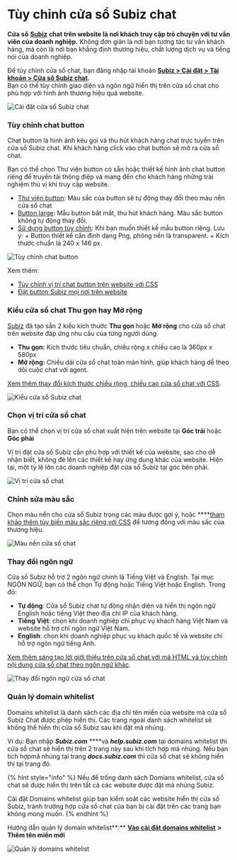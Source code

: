# Tùy chỉnh cửa sổ Subiz chat

**Cửa sổ** [**Subiz**](https://subiz.com/vi/) **chat trên website là nơi khách truy cập trò chuyện với tư vấn viên của doanh nghiệp.** Không  đơn giản là nơi bạn tương tác tư vấn khách hàng, mà còn là nơi bạn khẳng định thương hiệu, chất lượng dịch vụ và tiếng nói của doanh nghiệp.

Để tùy chỉnh cửa sổ chat, bạn đăng nhập tài khoản [**Subiz &gt; Cài đặt &gt; Tài khoản &gt;  Cửa sổ Subiz chat**](https://app.subiz.com/settings/widget-setting)**.**  
Bạn có thể tùy chỉnh giao diện và ngôn ngữ hiển thị trên cửa sổ chat cho phù hợp với hình ảnh thương hiệu quả website.

![C&#xE0;i &#x111;&#x1EB7;t c&#x1EED;a s&#x1ED5; Subiz chat](../../../.gitbook/assets/widget-chat-copy.jpg)

### **Tùy chỉnh chat button**

Chat button là hình ảnh kêu gọi và thu hút khách hàng chat trực tuyến trên cửa sổ Subiz chat. Khi khách hàng click vào chat button sẽ mở ra cửa sổ chat.

Bạn có thể chọn Thư viện button có sẵn hoặc thiết kế hình ảnh chat button riêng để truyền tải thông điệp và mang đến cho khách hàng những trải nghiệm thú vị khi truy cập website.

* [Thư viện button](https://app.subiz.com/settings/widget-setting?button=default): Màu sắc của button sẽ tự động thay đổi theo màu nền cửa sổ chat
* [Button large](https://app.subiz.com/settings/widget-setting?button=library): Mẫu button bắt mắt, thu hút khách hàng. Màu sắc button không tự động thay đổi.
* [Sử dụng button tùy chỉnh](https://app.subiz.com/settings/widget-setting?button=custom): Khi bạn muốn thiết kế mẫu button riêng. Lưu ý: + Button thiết kế cần định dạng Png, phông nền là transparent. + Kích thước chuẩn là 240 x 146 px.

![T&#xF9;y ch&#x1EC9;nh chat button](../../../.gitbook/assets/button-large-copy.jpg)

Xem thêm:

* [Tùy chỉnh vị trí chat button trên website với CSS](https://help.subiz.com/bat-dau-voi-subiz/thiet-lap-moi-truong-tuong-tac/tich-hop-subiz-len-website/bang-ma-css-tuy-chinh-cua-so-chat#vi-tri-chat-button-cua-so-chat-tren-website)
* [Đặt button Subiz mọi nơi trên website ](https://help.subiz.com/bat-dau-voi-subiz/thiet-lap-moi-truong-tuong-tac/tich-hop-subiz-len-website/tuy-chinh-hinh-anh-button-subiz)

### **Kiểu cửa sổ chat Thu gọn hay Mở rộng**

[Subiz](https://subiz.com/vi/) đã tạo sẵn 2 kiểu kích thước **Thu gọn** hoặc **Mở rộng** cho cửa sổ chat trên website đáp ứng nhu cầu của từng người dùng.

* **Thu gọn:** Kích thước tiêu chuẩn, chiều rộng  x chiều cao là 360px x 580px
* **Mở rộng:** Chiều dài cửa sổ chat toàn màn hình, giúp khách hàng dễ theo dõi cuộc chat với agent.

[Xem thêm thay đổi kích thước chiều rộng, chiều cao cửa sổ chat với CSS](https://help.subiz.com/bat-dau-voi-subiz/thiet-lap-moi-truong-tuong-tac/tich-hop-subiz-len-website/bang-ma-css-tuy-chinh-cua-so-chat#thay-doi-chieu-rong-chieu-cao-cua-so-chat).

![Ki&#x1EC3;u c&#x1EED;a s&#x1ED5; Subiz chat](../../../.gitbook/assets/kieu-full-copy.jpg)

### Chọn v**ị trí cửa sổ chat**

Bạn có thể chọn vị trí cửa sổ chat xuất hiện trên website tại **Góc trái** hoặc **Góc phải**

Vị trị đặt cửa sổ Subiz cần phù hợp với thiết kế của website, sao cho dễ nhận biết, không đè lên các thiết kế hay ứng dụng khác của website. Hiện tại, một tỷ lệ lớn các doanh nghiệp đặt cửa sổ Subiz tại góc bên phải.

![V&#x1ECB; tr&#xED; c&#x1EED;a s&#x1ED5; chat](../../../.gitbook/assets/vi-tri-cua-so-chat.png)

### Chỉnh sửa **màu sắc**

Chọn màu nền cho cửa sổ Subiz trong các màu được gợi ý, hoặc ****[tham khảo thêm tùy biến màu sắc riêng với CSS](https://help.subiz.com/bat-dau-voi-subiz/thiet-lap-moi-truong-tuong-tac/tich-hop-subiz-len-website/bang-ma-css-tuy-chinh-cua-so-chat#tuy-bien-mau-sac-tren-cua-so-chat) để tương đồng với màu sắc của thương hiệu.

![M&#xE0;u n&#x1EC1;n c&#x1EED;a s&#x1ED5; chat](../../../.gitbook/assets/mau-nen-copy.jpg)

### **Thay đổi ngôn ngữ**

Cửa sổ Subiz hỗ trợ 2 ngôn ngữ chính là Tiếng Việt và English. Tại mục NGÔN NGỮ, bạn có thể chọn Tự động hoặc Tiếng Việt hoặc English. Trong đó:

* **Tự động**: Cửa sổ Subiz chat tự động nhận diện và hiển thị ngôn ngữ English hoặc tiếng Việt theo địa chỉ IP của khách hàng.
* **Tiếng Việt**: chọn khi doanh nghiệp chỉ phục vụ khách hàng Việt Nam và website hỗ trợ chỉ ngôn ngữ Việt Nam.
* **English**: chọn khi doanh nghiệp phục vụ khách quốc tế và website chỉ hỗ trợ ngôn ngữ tiếng Anh.

[Xem thêm sáng tạo lời  giới thiệu trên cửa sổ chat với mã HTML và tùy chỉnh nội dung cửa sổ chat theo ngôn ngữ khác](https://help.subiz.com/bat-dau-voi-subiz/thiet-lap-moi-truong-tuong-tac/tich-hop-subiz-len-website/cac-ngon-ngu-ho-tro-tren-cua-so-subiz-chat).

![Thay &#x111;&#x1ED5;i ng&#xF4;n ng&#x1EEF; c&#x1EED;a s&#x1ED5; chat](../../../.gitbook/assets/ngon-ngu-copy.jpg)

###  Quản lý domain whitelist

Domains whitelist là danh sách các địa chỉ tên miền của website mà cửa sổ Subiz Chat được phép hiển thị. Các trang ngoài danh sách whitelist sẽ không thể hiển thị cửa sổ Subiz sau khi đặt mã nhúng.

Ví dụ: Bạn nhập _**Subiz.com**_ ****và _**help.subiz.com**_ tại domains whitelist thì cửa sổ chat sẽ hiển thị trên 2 trang này sau khi tích hợp mã nhúng. Nếu bạn tích hợpmã nhúng tại trang _**docs.subiz.com**_ thì cửa sổ chat sẽ không hiển thị tại trang đó.

{% hint style="info" %}
 Nếu để trống danh sách Domians whitelist, cửa sổ chat sẽ được hiển thị trên tất cả các website được đặt mã nhúng Subiz.

Cài đặt Domains whitelist giúp bạn kiểm soát các website hiển thị cửa sổ Subiz, tránh trường hợp cửa sổ chat của bạn bị cài đặt trên các trang bạn không mong muốn.
{% endhint %}

Hướng dẫn quản lý domain whitelist**:** [**Vào cài đặt domains whitelist**](https://app.subiz.com/settings/whitelist-domain) **&gt; Thêm tên miền mới**

![Qu&#x1EA3;n l&#xFD; domains whitelist](../../../.gitbook/assets/whitelist-copy.jpg)





